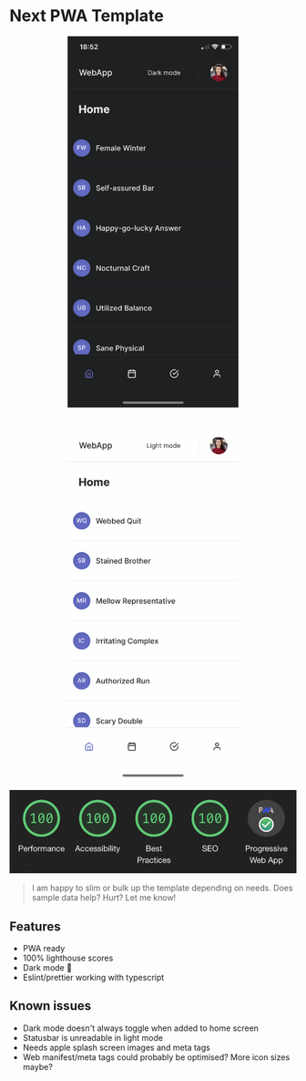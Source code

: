 # Next PWA Template

<p align="center">
<img width="300" src="public/images/dark.png" alt="dark mode"> <img width="300" src="public/images/light.png" alt="light mode">
</p>

<p align="center">
<img width="600" src="public/images/lighthouse.png" alt="lighthouse">
</p>

> I am happy to slim or bulk up the template depending on needs. Does sample data help? Hurt? Let me know!

## Features

- PWA ready
- 100% lighthouse scores
- Dark mode 🌚
- Eslint/prettier working with typescript

## Known issues

- Dark mode doesn't always toggle when added to home screen
- Statusbar is unreadable in light mode
- Needs apple splash screen images and meta tags
- Web manifest/meta tags could probably be optimised? More icon sizes maybe?
